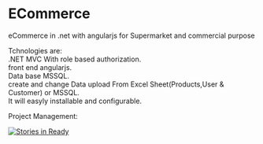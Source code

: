# ECommerce
eCommerce in .net with angularjs for Supermarket and commercial purpose

Tchnologies are:    
.NET MVC With role based authorization.   
front end angularjs.    
Data base MSSQL.    
create and change Data upload From Excel Sheet(Products,User & Customer) or MSSQL.    
It will easyly installable and configurable.  

Project Management:


[![Stories in Ready](https://badge.waffle.io/ArulMuruganChinnakannan/ECommerce.png?label=ready&title=Ready)](http://waffle.io/ArulMuruganChinnakannan/ECommerce)
